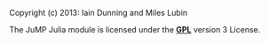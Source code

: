 Copyright (c) 2013: Iain Dunning and Miles Lubin

The JuMP Julia module is licensed under the **[GPL]** version 3 License.

[GPL]: http://www.gnu.org/licenses/gpl-3.0.txt
